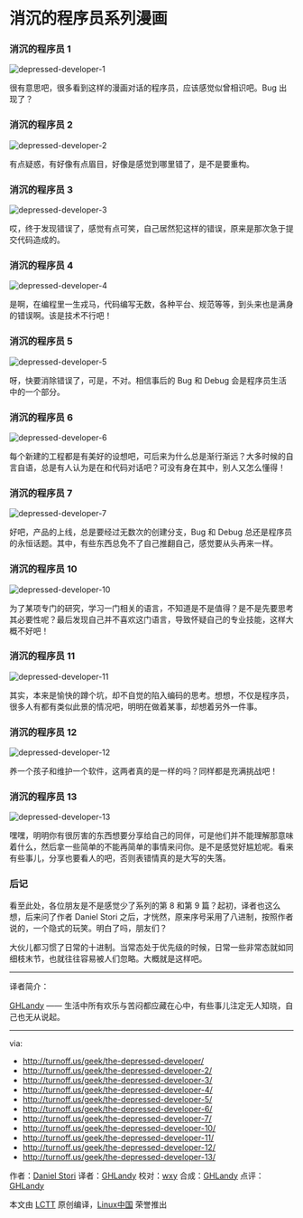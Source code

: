 消沉的程序员系列漫画
===

### 消沉的程序员 1

![depressed-developer-1](https://github.com/LCTT/comic/raw/master/turnoff.us/depressed-developer-series/depressed-developer.png)

很有意思吧，很多看到这样的漫画对话的程序员，应该感觉似曾相识吧。Bug 出现了？

### 消沉的程序员 2

![depressed-developer-2](https://github.com/LCTT/comic/raw/master/turnoff.us/depressed-developer-series/depressed-developer-2.png)

有点疑惑，有好像有点眉目，好像是感觉到哪里错了，是不是要重构。

### 消沉的程序员 3

![depressed-developer-3](https://github.com/LCTT/comic/raw/master/turnoff.us/depressed-developer-series/depressed-developer-3.png)

哎，终于发现错误了，感觉有点可笑，自己居然犯这样的错误，原来是那次急于提交代码造成的。

### 消沉的程序员 4

![depressed-developer-4](https://github.com/LCTT/comic/raw/master/turnoff.us/depressed-developer-series/depressed-developer-4.png)

是啊，在编程里一生戎马，代码编写无数，各种平台、规范等等，到头来也是满身的错误啊。该是技术不行吧！

### 消沉的程序员 5

![depressed-developer-5](https://github.com/LCTT/comic/raw/master/turnoff.us/depressed-developer-series/depressed-developer-5.png)

呀，快要消除错误了，可是，不对。相信事后的 Bug 和 Debug 会是程序员生活中的一个部分。

### 消沉的程序员 6

![depressed-developer-6](https://github.com/LCTT/comic/raw/master/turnoff.us/depressed-developer-series/depressed-developer-6.png)

每个新建的工程都是有美好的设想吧，可后来为什么总是渐行渐远？大多时候的自言自语，总是有人认为是在和代码对话吧？可没有身在其中，别人又怎么懂得！

### 消沉的程序员 7

![depressed-developer-7](https://github.com/LCTT/comic/raw/master/turnoff.us/depressed-developer-series/depressed-developer-7.png)

好吧，产品的上线，总是要经过无数次的创建分支，Bug 和 Debug 总还是程序员的永恒话题。其中，有些东西总免不了自己推翻自己，感觉要从头再来一样。

### 消沉的程序员 10

![depressed-developer-10](https://github.com/LCTT/comic/raw/master/turnoff.us/depressed-developer-series/depressed-developer-10.png)

为了某项专门的研究，学习一门相关的语言，不知道是不是值得？是不是先要思考其必要性呢？最后发现自己并不喜欢这门语言，导致怀疑自己的专业技能，这样大概不好吧！

### 消沉的程序员 11

![depressed-developer-11](https://github.com/LCTT/comic/raw/master/turnoff.us/depressed-developer-series/depressed-developer-11.png)

其实，本来是愉快的蹲个坑，却不自觉的陷入编码的思考。想想，不仅是程序员，很多人有都有类似此景的情况吧，明明在做着某事，却想着另外一件事。

### 消沉的程序员 12

![depressed-developer-12](https://github.com/LCTT/comic/raw/master/turnoff.us/depressed-developer-series/depressed-developer-12.png)

养一个孩子和维护一个软件，这两者真的是一样的吗？同样都是充满挑战吧！

### 消沉的程序员 13

![depressed-developer-13](https://github.com/LCTT/comic/raw/master/turnoff.us/depressed-developer-series/depressed-developer-13.png)

嘿嘿，明明你有很厉害的东西想要分享给自己的同伴，可是他们并不能理解那意味着什么，然后拿一些简单的不能再简单的事情来问你。是不是感觉好尴尬呢。看来有些事儿，分享也要看人的吧，否则表错情真的是大写的失落。

### 后记

看至此处，各位朋友是不是感觉少了系列的第 8 和第 9 篇？起初，译者也这么想，后来问了作者 Daniel Stori 之后，才恍然，原来序号采用了八进制，按照作者说的，一个隐式的玩笑。明白了吗，朋友们？

大伙儿都习惯了日常的十进制。当常态处于优先级的时候，日常一些非常态就如同细枝末节，也就往往容易被人们忽略。大概就是这样吧。

-------------------------------

译者简介：

[GHLandy](http://GHLandy.com) —— 生活中所有欢乐与苦闷都应藏在心中，有些事儿注定无人知晓，自己也无从说起。

-------------------------------

via:
- http://turnoff.us/geek/the-depressed-developer/
- http://turnoff.us/geek/the-depressed-developer-2/
- http://turnoff.us/geek/the-depressed-developer-3/
- http://turnoff.us/geek/the-depressed-developer-4/
- http://turnoff.us/geek/the-depressed-developer-5/
- http://turnoff.us/geek/the-depressed-developer-6/
- http://turnoff.us/geek/the-depressed-developer-7/
- http://turnoff.us/geek/the-depressed-developer-10/
- http://turnoff.us/geek/the-depressed-developer-11/
- http://turnoff.us/geek/the-depressed-developer-12/
- http://turnoff.us/geek/the-depressed-developer-13/

作者：[Daniel Stori][a]
译者：[GHLandy](https://github.com/GHLandy)
校对：[wxy](https://github.com/wxy)
合成：[GHLandy](https://github.com/GHLandy)
点评：[GHLandy](https://github.com/GHLandy)

本文由 [LCTT](https://github.com/LCTT/TranslateProject) 原创编译，[Linux中国](https://linux.cn/) 荣誉推出

[a]:http://turnoff.us/about/
